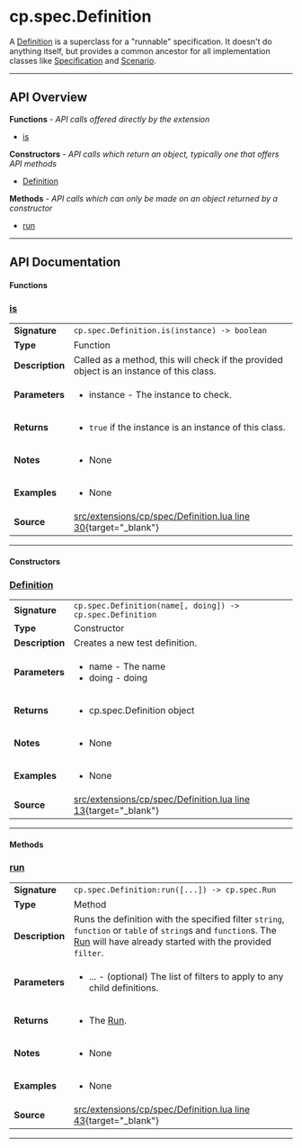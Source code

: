 # cp.spec.Definition

A [Definition](cp.spec.Definition.md) is a superclass for a "runnable" specification.
It doesn't do anything itself, but provides a common ancestor for all implementation
classes like [Specification](cp.spec.Specification.md) and [Scenario](cp.spec.Scenario.md).

---

## API Overview
**Functions** - _API calls offered directly by the extension_
 * [is](#is)

**Constructors** - _API calls which return an object, typically one that offers API methods_
 * [Definition](#definition)

**Methods** - _API calls which can only be made on an object returned by a constructor_
 * [run](#run)


---

## API Documentation

#### Functions


### [is](#is)

|                                             |                                                                                     |
| --------------------------------------------|-------------------------------------------------------------------------------------|
| **Signature**                               | `cp.spec.Definition.is(instance) -> boolean`                                                                    |
| **Type**                                    | Function                                                                     |
| **Description**                             | Called as a method, this will check if the provided object is an instance of this class.                                                                     |
| **Parameters**                              | <ul><li>instance - The instance to check.</li></ul> |
| **Returns**                                 | <ul><li>`true` if the instance is an instance of this class.</li></ul>          |
| **Notes**                                   | <ul><li>None</li></ul> |
| **Examples**                                | <ul><li>None</li></ul> |
| **Source**                                  | [src/extensions/cp/spec/Definition.lua line 30](https://github.com/CommandPost/CommandPost/blob/develop/src/extensions/cp/spec/Definition.lua#L30){target="_blank"} |

---

#### Constructors


### [Definition](#definition)

|                                             |                                                                                     |
| --------------------------------------------|-------------------------------------------------------------------------------------|
| **Signature**                               | `cp.spec.Definition(name[, doing]) -> cp.spec.Definition`                                                                    |
| **Type**                                    | Constructor                                                                     |
| **Description**                             | Creates a new test definition.                                                                     |
| **Parameters**                              | <ul><li>name - The name</li><li>doing - doing</li></ul> |
| **Returns**                                 | <ul><li>cp.spec.Definition object</li></ul>          |
| **Notes**                                   | <ul><li>None</li></ul> |
| **Examples**                                | <ul><li>None</li></ul> |
| **Source**                                  | [src/extensions/cp/spec/Definition.lua line 13](https://github.com/CommandPost/CommandPost/blob/develop/src/extensions/cp/spec/Definition.lua#L13){target="_blank"} |

---

#### Methods


### [run](#run)

|                                             |                                                                                     |
| --------------------------------------------|-------------------------------------------------------------------------------------|
| **Signature**                               | `cp.spec.Definition:run([...]) -> cp.spec.Run`                                                                    |
| **Type**                                    | Method                                                                     |
| **Description**                             | Runs the definition with the specified filter `string`, `function` or `table` of `string`s and `function`s. The [Run](cp.spec.Run.md) will have already started with the provided `filter`.                                                                     |
| **Parameters**                              | <ul><li>... - (optional) The list of filters to apply to any child definitions.</li></ul> |
| **Returns**                                 | <ul><li>The [Run](cp.spec.Run.md).</li></ul>          |
| **Notes**                                   | <ul><li>None</li></ul> |
| **Examples**                                | <ul><li>None</li></ul> |
| **Source**                                  | [src/extensions/cp/spec/Definition.lua line 43](https://github.com/CommandPost/CommandPost/blob/develop/src/extensions/cp/spec/Definition.lua#L43){target="_blank"} |

---

